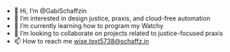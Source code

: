 - 👋 Hi, I’m @GabiSchaffzin
- 👀 I’m interested in design justice, praxis, and cloud-free automation
- 🌱 I’m currently learning how to program my Watchy
- 💞️ I’m looking to collaborate on projects related to justice-focused praxis
- 📫 How to reach me wise.text5738@schaffz.in

<!---
GabiSchaffzin/GabiSchaffzin is a ✨ special ✨ repository because its `README.md` (this file) appears on your GitHub profile.
You can click the Preview link to take a look at your changes.
--->
